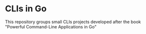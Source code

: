 # CLIs in Go

This repository groups small CLIs projects developed after the book "Powerful Command-Line Applications in Go"
